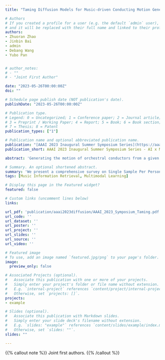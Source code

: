 ```yaml
---
title: "Taming Diffusion Models for Music-driven Conducting Motion Generation"

# Authors
# If you created a profile for a user (e.g. the default `admin` user), write the username (folder name) here 
# and it will be replaced with their full name and linked to their profile.
authors:
- Zhuoran Zhao
- Jinbin Bai
- admin
- Debang Wang
- Yubo Pan


# author_notes:
# - ""
# - "Joint First Author"

date: "2023-05-26T00:00:00Z"
doi: ""

# Schedule page publish date (NOT publication's date).
publishDate: "2023-05-26T00:00:00Z"

# Publication type.
# Legend: 0 = Uncategorized; 1 = Conference paper; 2 = Journal article;
# 3 = Preprint / Working Paper; 4 = Report; 5 = Book; 6 = Book section;
# 7 = Thesis; 8 = Patent
publication_types: ["1"]

# Publication name and optional abbreviated publication name.
publication: "[AAAI 2023 Inaugural Summer Symposium Series](https://aaai.org/conference/summer-symposia/summer-series-2023/) - [AI x Metaverse](https://sites.google.com/view/aaai23-ai-x-metaverse/home)"
publication_short: AAAI 2023 Inaugural Summer Symposium Series - AI x Metaverse

abstract: 'Generating the motion of orchestral conductors from a given piece of symphony music is a challenging task since it requires a model to learn semantic music features and capture the underlying distribution of real conducting motion. Prior works have applied Generative Adversarial Networks (GAN) to this task, but the promising diffusion model, which recently showed its advantages in terms of both training stability and output quality, has not been exploited in this context. This paper presents Diffusion-Conductor , a novel DDIM-based approach for music-driven conducting motion generation, which integrates the diffusion model to a two-stage learning framework. We further propose a random masking strategy to improve the feature robustness, and use a pair of geometric loss functions to impose additional regularizations and increase motion diversity. We also design several novel metrics, including Frechet Gesture Distance (FGD) and Beat Consistency Score (BC) for a more comprehensive evaluation of the generated motion. Experimental results demonstrate the advantages of our model. The code is released at https://github.com/viiika/DM_for_Music_Conditioned_Motion_Generation'

# Summary. An optional shortened abstract.
summary: 'We present a comprehensive survey on Single Sample Per Person (SSPP) Face Recognition. [[DOI]](https://doi.org/10.1007/s10462-022-10240-2)'
tags: [Music Information Retrieval, Multimodal Learning]

# Display this page in the Featured widget?
featured: false

# Custom links (uncomment lines below)
links:

url_pdf: 'publication/aaai2023diffusion/AAAI_2023_Symposium_Taming.pdf'
url_code: ''
url_dataset: ''
url_poster: ''
url_project: ''
url_slides: ''
url_source: ''
url_video: ''

# Featured image
# To use, add an image named `featured.jpg/png` to your page's folder. 
image:
  preview_only: false

# Associated Projects (optional).
#   Associate this publication with one or more of your projects.
#   Simply enter your project's folder or file name without extension.
#   E.g. `internal-project` references `content/project/internal-project/index.md`.
#   Otherwise, set `projects: []`.
projects:
- example

# Slides (optional).
#   Associate this publication with Markdown slides.
#   Simply enter your slide deck's filename without extension.
#   E.g. `slides: "example"` references `content/slides/example/index.md`.
#   Otherwise, set `slides: ""`.
slides: ""

---
```



{{% callout note %}}
Joint first authors.
{{% /callout %}}
